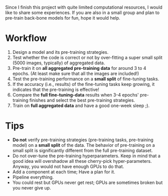 Since I finish this project with quite limited computational resources, I would like to share some experiences.  If you are also in a small group and plan to pre-train back-bone models for fun, hope it would help.

# Workflow
1. Design a model and its pre-training strategies.
2. Test whether the code is correct or not by over-fitting a super small split (5000 images, typically) of aggregated data.
3. Pre-train it on **all aggregated pre-training data** for around 3 to 4 epochs. (At least make sure that all the images are included!)
4. Test the pre-training performance on a **small split** of fine-tuning tasks.
5. If the accuracy (i.e., results) of the fine-tuning tasks keep growing, it indicates that the pre-training is effective!
6. Compare the **full fine-tuning-data** results when 3-4 epochs' pre-training finishes and select the best pre-training strategies. 
7. Train on **full aggregated data** and have a good one-week sleep ;).


# Tips
- **Do not** verify pre-training strategies (pre-training tasks, pre-training model) on a **small split** of the data. The behavior of pre-training on a small split is significantly different from the full pre-training dataset. 
- Do not over-tune the pre-training hyperparameters. Keep in mind that a good idea will overshadow all these cherry-pick hyper-parameters. Anyway, you would not have enough GPUs to do that.
- Add a component at each time; Have a plan for it.
- Pipeline everything.
- You could rest but GPUs never get rest; GPUs are sometimes broken but you never give up.
